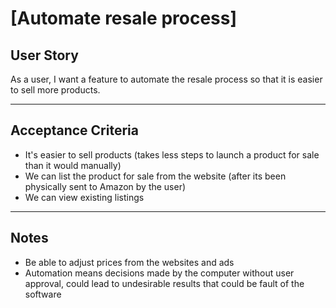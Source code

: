 # [Automate resale process] 

## **User Story**
As a user, 
I want a feature to automate the resale process 
so that it is easier to sell more products.

---

## **Acceptance Criteria**
- It's easier to sell products (takes less steps to launch a product for sale than it would manually)
- We can list the product for sale from the website (after its been physically sent to Amazon by the user)
- We can view existing listings

---

## **Notes**
- Be able to adjust prices from the websites and ads
- Automation means decisions made by the computer without user approval, could lead to undesirable results that could be fault of the software